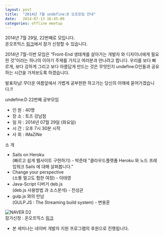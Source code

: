 ```yaml
---
layout: post
title:  "2014년 7월 undefine:D 오프모임 안내"
date:   2014-07-13 16:45:00
categories: offline meetup
---
```


2014년 7월 29일, 22번째로 모입니다.  
온오프믹스 [링크](http://onoffmix.com/event/31122)에서 참가 신청할 수 있습니다.

2014년 7월-이번 모임은 “Front-End 생태계를 살아가는 개발자 와 디자이너에게 필요한 것”이라는 하나의 이야기 주제를 가지고 여러분과 만나려고 합니다. 
우리를 보다 빠르게, 보다 강하게 그리고 보다 아름답게 만드는 것은 무엇인지 undefine:D인들과 공유하는 시간을 가져보도록 하겠습니다.
 
발표자님! 무더운 여름앞에서 가볍게 공부한판 하고가는 당신의 어깨에 묻어가겠습니다.!!

undefine:D 22번째 공부모임  
* 인 원 : 40명  
* 장 소 : 토즈 강남점  
* 일 자 : 2014년 07월 29일 (화요일)  
* 시 간 : 오후 7시 30분 시작  
* 사 회 : iMaZiNe  
 
소 개  
* Sails on Heroku  
  (빠르고 쉽게 웹사이트 구현하기) - 박준태
  "클라우드플랫폼 Heroku 와 노드 프레임워크 Sails 에 대해 살펴봅니다."
* Change your perspective  
  (소통 멀고도 험한 여정) - 이태영
* Java-Script 디버거 deb.js  
  (deb.js 사용방법 과 소스분석) - 전성균  
* gulp.js 와의 만남  
  (GULP.JS : The Streaming build system) - 변용훈

![NAVER D2](http://cfile1.onoffmix.com/attach/aslOuJyMFw5PZfieVvFObF4paVHixaZ0)  
참가신청 : 온오프믹스 [링크](http://onoffmix.com/event/31122)

* 본 세미나는 네이버 개발자 지원 프로그램의 후원으로 진행됩니다.
